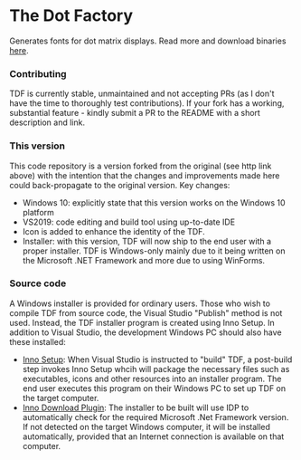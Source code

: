 # The Dot Factory
Generates fonts for dot matrix displays. Read more and download binaries [here](http://www.eran.io/the-dot-factory-an-lcd-font-and-image-generator/).

### Contributing
TDF is currently stable, unmaintained and not accepting PRs (as I don't have the time to thoroughly test contributions). 
If your fork has a working, substantial feature - kindly submit a PR to the README with a short description and link.

### This version 
This code repository is a version forked from the original (see http link above) with the intention that the changes and improvements made here could back-propagate to the original version. Key changes:
- Windows 10: explicitly state that this version works on the Windows 10 platform
- VS2019: code editing and build tool using up-to-date IDE
- Icon is added to enhance the identity of the TDF.
- Installer: with this version, TDF will now ship to the end user with a proper installer. 
TDF is Windows-only mainly due to it being written on the Microsoft .NET Framework and more due to using WinForms. 

### Source code 
A Windows installer is provided for ordinary users. Those who wish to compile TDF from source code, the Visual Studio "Publish" method is not used. Instead, the TDF installer program is created using Inno Setup. In addition to Visual Studio, the development Windows PC should also have these installed:
- [Inno Setup](https://jrsoftware.org/isinfo.php): When Visual Studio is instructed to "build" TDF, a post-build step invokes Inno Setup whcih will package the necessary files such as executables, icons and other resources into an installer program. The end user executes this program on their Windows PC to set up TDF on the target computer. 
- [Inno Download Plugin](https://mitrichsoftware.wordpress.com/inno-setup-tools/inno-download-plugin/): The installer to be built will use IDP to automatically check for the required Microsoft .Net Framework version. If not detected on the target Windows computer, it will be installed automatically, provided that an Internet connection is available on that computer. 
